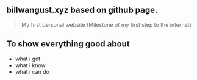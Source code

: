 ## billwangust.xyz based on github page.

> My first personal website (Milestone of my first step to the internet)

## To show everything good about

- what i got
- what i know
- what i can do
